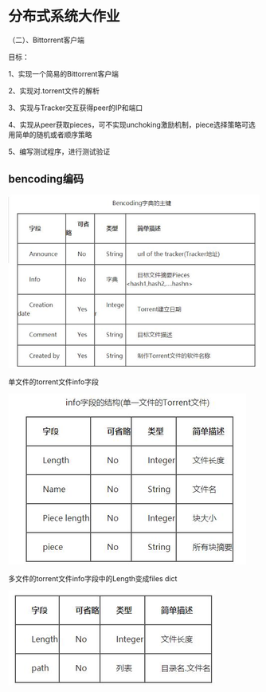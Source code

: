 # 分布式系统大作业

（二）、Bittorrent客户端

目标：

1、实现一个简易的Bittorrent客户端

2、实现对.torrent文件的解析

3、实现与Tracker交互获得peer的IP和端口

4、实现从peer获取pieces，可不实现unchoking激励机制，piece选择策略可选用简单的随机或者顺序策略

5、编写测试程序，进行测试验证

## bencoding编码

![bencoding字典主键](readme/bencoding字典主键.jpg)

单文件的torrent文件info字段

![bencoding字典主键](readme/info_single_file.jpg)

多文件的torrent文件info字段中的Length变成files dict

![bencoding字典主键](readme/multi_files_Length变成files.jpg)

